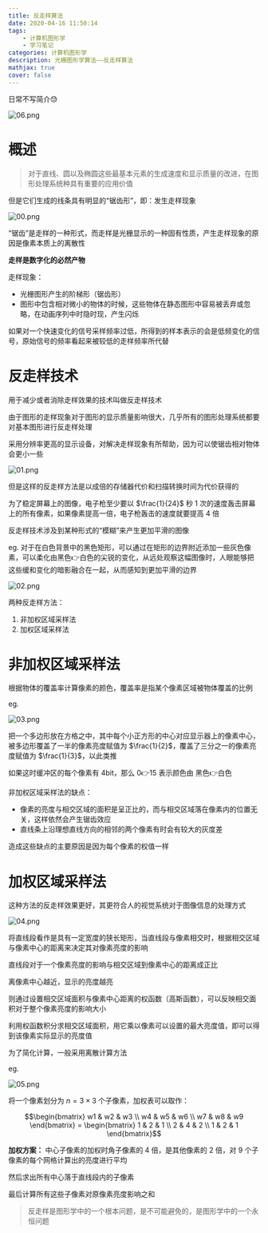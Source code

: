 ```yaml
---
title: 反走样算法
date: 2020-04-16 11:50:14
tags:
    - 计算机图形学
    - 学习笔记
categories: 计算机图形学
description: 光栅图形学算法——反走样算法
mathjax: true
cover: false
---
```


日常不写简介😓

<!-- more -->

![06.png](https://cdn.jsdelivr.net/gh/TUFZ/ImgHosting//TUFZ-Img/article/2020/04/20Apr16A/06.png)

# 概述

> 对于直线、圆以及椭圆这些最基本元素的生成速度和显示质量的改进，在图形处理系统种具有重要的应用价值

但是它们生成的线条具有明显的“锯齿形”，即：发生走样现象

![00.png](https://cdn.jsdelivr.net/gh/TUFZ/ImgHosting//TUFZ-Img/article/2020/04/20Apr16A/00.png)

“锯齿”是走样的一种形式，而走样是光栅显示的一种固有性质，产生走样现象的原因是像素本质上的离散性

**走样是数字化的必然产物**

走样现象：

- 光栅图形产生的阶梯形（锯齿形）
- 图形中包含相对微小的物体的时候，这些物体在静态图形中容易被丢弃或忽略，在动画序列中时隐时现，产生闪烁

如果对一个快速变化的信号采样频率过低，所得到的样本表示的会是低频变化的信号，原始信号的频率看起来被较低的走样频率所代替

# 反走样技术

用于减少或者消除走样效果的技术叫做反走样技术

由于图形的走样现象对于图形的显示质量影响很大，几乎所有的图形处理系统都要对基本图形进行反走样处理

采用分辨率更高的显示设备，对解决走样现象有所帮助，因为可以使锯齿相对物体会更小一些

![01.png](https://cdn.jsdelivr.net/gh/TUFZ/ImgHosting//TUFZ-Img/article/2020/04/20Apr16A/01.png)

但是这样的反走样方法是以成倍的存储器代价和扫描转换时间为代价获得的

为了稳定屏幕上的图像，电子枪至少要以 $\frac{1}{24}$ 秒 1 次的速度轰击屏幕上的所有像素，如果像素提高一倍，电子枪轰击的速度就要提高 4 倍

反走样技术涉及到某种形式的“模糊”来产生更加平滑的图像

eg. 对于在白色背景中的黑色矩形，可以通过在矩形的边界附近添加一些灰色像素，可以柔化由黑色👉白色的尖锐的变化，从远处观察这幅图像时，人眼能够把这些缓和变化的暗影融合在一起，从而感知到更加平滑的边界

![02.png](https://cdn.jsdelivr.net/gh/TUFZ/ImgHosting//TUFZ-Img/article/2020/04/20Apr16A/02.png)

两种反走样方法：

1. 非加权区域采样法
2. 加权区域采样法

# 非加权区域采样法

根据物体的覆盖率计算像素的颜色，覆盖率是指某个像素区域被物体覆盖的比例

eg.

![03.png](https://cdn.jsdelivr.net/gh/TUFZ/ImgHosting//TUFZ-Img/article/2020/04/20Apr16A/03.png)

把一个多边形放在方格之中，其中每个小正方形的中心对应显示器上的像素中心，被多边形覆盖了一半的像素亮度赋值为 $\frac{1}{2}$，覆盖了三分之一的像素亮度赋值为 $\frac{1}{3}$，以此类推

如果这时缓冲区的每个像素有 4bit，那么 0👉15 表示颜色由 黑色👉白色

非加权区域采样法的缺点：

- 像素的亮度与相交区域的面积是呈正比的，而与相交区域落在像素内的位置无关，这样依然会产生锯齿效应
- 直线条上沿理想直线方向的相邻的两个像素有时会有较大的灰度差

造成这些缺点的主要原因是因为每个像素的权值一样

# 加权区域采样法

这种方法的反走样效果更好，其更符合人的视觉系统对于图像信息的处理方式

![04.png](https://cdn.jsdelivr.net/gh/TUFZ/ImgHosting//TUFZ-Img/article/2020/04/20Apr16A/04.png)

将直线段看作是具有一定宽度的狭长矩形，当直线段与像素相交时，根据相交区域与像素中心的距离来决定其对像素亮度的影响

直线段对于一个像素亮度的影响与相交区域到像素中心的距离成正比

离像素中心越近，显示的亮度越亮

则通过设置相交区域面积与像素中心距离的权函数（高斯函数），可以反映相交面积对于整个像素亮度的影响大小

利用权函数积分求相交区域面积，用它乘以像素可以设置的最大亮度值，即可以得到该像素实际显示的亮度值

为了简化计算，一般采用离散计算方法

eg.

![05.png](https://cdn.jsdelivr.net/gh/TUFZ/ImgHosting//TUFZ-Img/article/2020/04/20Apr16A/05.png)

将一个像素划分为 $n = 3 \times 3$ 个子像素，加权表可以取作：

$$\begin{bmatrix} w1 & w2 & w3 \\ w4 & w5 & w6 \\ w7 & w8 & w9 \end{bmatrix} = \begin{bmatrix} 1 & 2 & 1 \\ 2 & 4 & 2 \\ 1 & 2 & 1 \end{bmatrix}$$

**加权方案：** 中心子像素的加权时角子像素的 4 倍，是其他像素的 2 倍，对 9 个子像素的每个网格计算出的亮度进行平均

然后求出所有中心落于直线段内的子像素

最后计算所有这些子像素对原像素亮度影响之和

> 反走样是图形学中的一个根本问题，是不可能避免的，是图形学中的一个永恒问题

